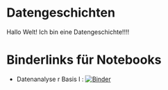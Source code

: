 # Datengeschichten

Hallo Welt! Ich bin eine Datengeschichte!!!!

# Binderlinks für Notebooks

* Datenanalyse r Basis I : 
[![Binder](https://mybinder.org/badge_logo.svg)](https://mybinder.org/v2/gh/KI-Campus/Datengeschichten.git/main?filepath=Jupyter%20Notebooks/Datenanalyse%20-%20R%20Basis%20I.ipynb)
